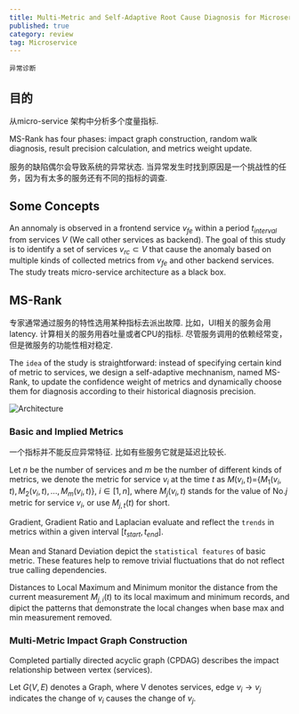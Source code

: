 ```yaml
---
title: Multi-Metric and Self-Adaptive Root Cause Diagnosis for Microservice Application
published: true
category: review
tag: Microservice
---
```


`异常诊断`

## 目的

从micro-service 架构中分析多个度量指标.

MS-Rank has four phases: impact graph construction, random walk diagnosis, result precision calculation, and metrics weight update.

服务的缺陷偶尔会导致系统的异常状态. 当异常发生时找到原因是一个挑战性的任务，因为有太多的服务还有不同的指标的调查.


## Some Concepts 

An annomaly is observed in a frontend service $v_{fe}$ within a period $t_{interval}$ from services $V$ (We call other services as backend). The goal of this study is to identify a set of services $v_{rc} \subset V$ that cause the anomaly based on multiple kinds of collected metrics from $v_{fe}$ and other backend services. The study treats micro-service architecture as a black box.

## MS-Rank

专家通常通过服务的特性选用某种指标去派出故障. 比如，UI相关的服务会用latency. 计算相关的服务用吞吐量或者CPU的指标. 尽管服务调用的依赖经常变，但是微服务的功能性相对稳定.

The `idea` of the study is straightforward: instead of specifying certain kind of metric to services, we design a self-adaptive mechnanism, named MS-Rank, to update the confidence weight of metrics and dynamically choose them for diagnosis according to their historical diagnosis precision.

![Architecture](http://plusnet.cn/assets/include/Multi-Metric.jpg)

### Basic and Implied Metrics

一个指标并不能反应异常特征. 比如有些服务它就是延迟比较长.

Let $n$ be the number of services and $m$ be the number of different kinds of metrics, we denote the metric for service $v_i$ at the time $t$ as $M(v_i, t)=${$M_1(v_i, t), M_2(v_i, t), ..., M_m(v_i, t)$}, $i\in [1, n]$, where $M_j(v_i, t)$ stands for the value of No.$j$ metric for service $v_i$, or use $M_{j,t}(t)$ for short.

Gradient, Gradient Ratio and Laplacian evaluate and reflect the `trends` in metrics within a given interval [$t_{start}, t_{end}$]. 

Mean and Stanard Deviation depict the `statistical features` of basic metric. These features help to remove trivial fluctuations that do not reflect true calling dependencies.

Distances to Local Maximum and Minimum monitor the distance from the current measurement $M_{j,i}(t)$ to its local maximum and minimum records, and dipict the patterns that demonstrate the local changes when base max and min measurement removed.

### Multi-Metric Impact Graph Construction

Completed partially directed acyclic graph (CPDAG) describes the impact relationship between vertex (services). 

Let $G(V, E)$ denotes a Graph, where V denotes services, edge $v_i \to v_j$ indicates the change of $v_i$ causes the change of $v_j$. 